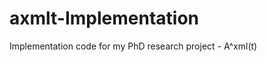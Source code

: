 axmlt-Implementation
====================

Implementation code for my PhD research project - A^xml(t)